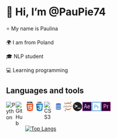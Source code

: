 # 👋 Hi, I’m @PauPie74

:star: My name is Paulina

:earth_africa: I am from Poland

:mortar_board: NLP student

:computer: Learning programming

## Languages and tools
<img align="left" alt="Python" width="26px" src="https://raw.githubusercontent.com/jmnote/z-icons/master/svg/python.svg" />
<img align="left" alt="GitHub" width="26px" src="https://raw.githubusercontent.com/jmnote/z-icons/master/svg/github.svg" />
<img align="left" alt="HTML5" width="26px" src="https://raw.githubusercontent.com/github/explore/80688e429a7d4ef2fca1e82350fe8e3517d3494d/topics/html/html.png" />
<img align="left" alt="CSS3" width="26px" src="https://raw.githubusercontent.com/github/explore/80688e429a7d4ef2fca1e82350fe8e3517d3494d/topics/css/css.png" />
<img align="left" alt="CSS3" width="26px" src="https://raw.githubusercontent.com/jmnote/z-icons/master/svg/javascript.svg" />
<img align="left" alt="SQL" width="26px" src="https://raw.githubusercontent.com/github/explore/80688e429a7d4ef2fca1e82350fe8e3517d3494d/topics/sql/sql.png" />
<img align="left" alt="Jupyter" width="26px" src="https://raw.githubusercontent.com/devicons/devicon/9f4f5cdb393299a81125eb5127929ea7bfe42889/icons/jupyter/jupyter-original-wordmark.svg" />
<img align="left" alt="Terminal" width="26px" src="https://raw.githubusercontent.com/github/explore/80688e429a7d4ef2fca1e82350fe8e3517d3494d/topics/terminal/terminal.png" />
<img align="left" alt="AE" width="26px" src="https://raw.githubusercontent.com/devicons/devicon/9f4f5cdb393299a81125eb5127929ea7bfe42889/icons/aftereffects/aftereffects-original.svg" />
<img align="left" alt="PS" width="26px" src="https://raw.githubusercontent.com/devicons/devicon/9f4f5cdb393299a81125eb5127929ea7bfe42889/icons/photoshop/photoshop-line.svg" />
<img align="left" alt="PP" width="26px" src="https://raw.githubusercontent.com/devicons/devicon/9f4f5cdb393299a81125eb5127929ea7bfe42889/icons/premierepro/premierepro-original.svg" />

<br />
<br />
<br />



[![Top Langs](https://github-readme-stats.vercel.app/api/top-langs/?username=PauPie74&hide=jupyter%20notebook,scss&layout=compact&theme=radical)](https://github.com/anuraghazra/github-readme-stats)

<!---
PauPie74/PauPie74 is a ✨ special ✨ repository because its `README.md` (this file) appears on your GitHub profile.
You can click the Preview link to take a look at your changes.
--->
